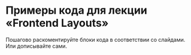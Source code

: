# Примеры кода для лекции «Frontend Layouts»

Пошагово раскоментируйте блоки кода в соответствии со слайдами.
Или дописывайте сами.
